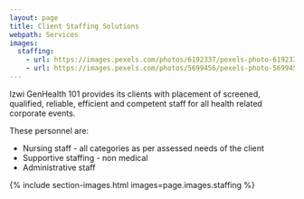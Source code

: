 ```yaml
---
layout: page
title: Client Staffing Solutions
webpath: Services
images:
  staffing:
    - url: https://images.pexels.com/photos/6192337/pexels-photo-6192337.jpeg
    - url: https://images.pexels.com/photos/5699456/pexels-photo-5699456.jpeg
---
```


Izwi GenHealth 101 provides its clients with placement of screened, qualified, reliable, efficient and competent staff for all health related corporate events. 

These personnel are:
* Nursing staff - all categories as per assessed needs of the client
* Supportive staffing - non medical
* Administrative staff

{% include section-images.html images=page.images.staffing %}